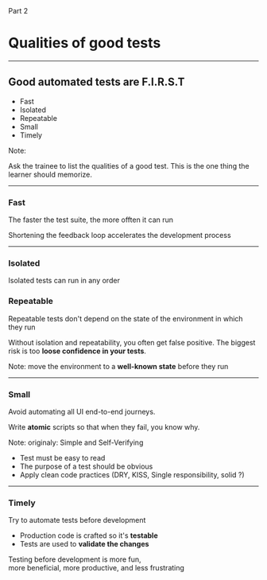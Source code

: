 
<!-- .slide: id="good-tests" class="slide--part-title slide--vcenter" -->

<div class="part-title">
  <span class="text-level-4">Part 2</span>
  <h1>Qualities of good tests</h1>
</div>

---

## Good automated tests are F.I.R.S.T

<div class="mt-250 fragment">

- Fast
- Isolated
- Repeatable
- Small
- Timely

</div>

Note:

Ask the trainee to list the qualities of a good test.
This is the one thing the learner should memorize.


---

<!-- .slide: class="slide--vcenter" -->

<div>
<h3>Fast</h3>

  <p class="fragment">The faster the test suite, the more offten it can run

  <p class="fragment">Shortening the feedback loop accelerates the development process
</div>
<!-- cost of switching subject -->

---

<!-- .slide: class="slide--vcenter" -->

<div>
  <h3>Isolated</h3>

  <p class="fragment">Isolated tests can run in any order

  <h3 class="fragment">Repeatable</h3>

  <p class="fragment">Repeatable tests don't depend on the state of the environment in which they run

  <p class="fragment mt-125">Without isolation and repeatability, you often get false positive. The biggest risk is too <strong>loose confidence in your tests</strong>.

</div>

Note: move the environment to a <strong>well-known state</strong> before they run

---

<!-- .slide: class="slide--vcenter" -->

<div>
  <h3>Small</h3>

  Avoid automating all UI end-to-end journeys. 

  Write **atomic** scripts so that when they fail, you know why.

</div>



Note:
originaly: Simple and Self-Verifying
- Test must be easy to read
- The purpose of a test should be obvious
- Apply clean code practices (DRY, KISS, Single responsibility, solid ?)

---

<!-- .slide: class="slide--vcenter" -->

<div>
  <h3>Timely</h3>

  <p class="fragment">Try to automate tests before development

  <div class="mt-125 text-level-3">
  <!--When written before development / Benefits -->
  <ul>
    <li class="fragment">Production code is crafted so it's <strong>testable</strong>
    <li class="fragment">Tests are used to <strong>validate the changes</strong>
  </ul>
  </div>

  <p class="mt-125 text-level-3 fragment">Testing before development is more fun,<br> more beneficial, more productive, and less frustrating

</div>

